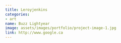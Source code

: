 ```yaml
---
title: Leroyjenkins
categories:
- art
name: Buzz Lightyear
image: assets/images/portfolio/project-image-1.jpg
link: http://www.google.ca
---
```


